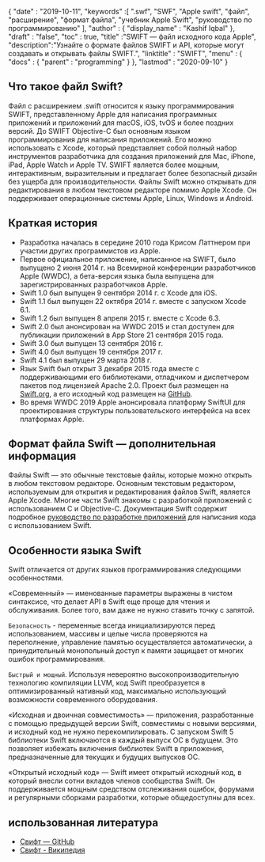 {
  "date" : "2019-10-11",
  "keywords" :[ ".swf", "SWF", "Apple swift", "файл", "расширение", "формат файла", "учебник Apple Swift", "руководство по программированию" ],
  "author" : {
    "display_name" : "Kashif Iqbal"
},
  "draft" : "false",
  "toc" : true,
  "title" :"SWIFT — файл исходного кода Apple",
  "description":"Узнайте о формате файлов SWIFT и API, которые могут создавать и открывать файлы SWIFT.",
  "linktitle" : "SWIFT",
  "menu" : {
    "docs" : {
      "parent" : "programming"
}
},
  "lastmod" : "2020-09-10"
}

## Что такое файл Swift?

Файл с расширением .swift относится к языку программирования SWIFT, представленному Apple для написания программных приложений и приложений для macOS, iOS, tvOS и более поздних версий. До SWIFT Objective-C был основным языком программирования для написания приложений. Его можно использовать с Xcode, который представляет собой полный набор инструментов разработчика для создания приложений для Mac, iPhone, iPad, Apple Watch и Apple TV. SWIFT является более мощным, интерактивным, выразительным и предлагает более безопасный дизайн без ущерба для производительности. Файлы Swift можно открывать для редактирования в любом текстовом редакторе помимо Apple Xcode. Он поддерживает операционные системы Apple, Linux, Windows и Android.

## Краткая история

* Разработка началась в середине 2010 года Крисом Латтнером при участии других программистов из Apple.
* Первое официальное приложение, написанное на SWIFT, было выпущено 2 июня 2014 г. на Всемирной конференции разработчиков Apple (WWDC), а бета-версия языка была выпущена для зарегистрированных разработчиков Apple.
* Swift 1.0 был выпущен 9 сентября 2014 г. с Xcode для iOS.
* Swift 1.1 был выпущен 22 октября 2014 г. вместе с запуском Xcode 6.1.
* Swift 1.2 был выпущен 8 апреля 2015 г. вместе с Xcode 6.3.
* Swift 2.0 был анонсирован на WWDC 2015 и стал доступен для публикации приложений в App Store 21 сентября 2015 года.
* Swift 3.0 был выпущен 13 сентября 2016 г.
* Swift 4.0 был выпущен 19 сентября 2017 г.
* Swift 4.1 был выпущен 29 марта 2018 г.
* Язык Swift был открыт 3 декабря 2015 года вместе с поддерживающими его библиотеками, отладчиком и диспетчером пакетов под лицензией Apache 2.0. Проект был размещен на [Swift.org](https://swift.org/), а его исходный код размещен на [GitHub](https://github.com/apple/swift).
* Во время WWDC 2019 Apple анонсировала платформу SwiftUI для проектирования структуры пользовательского интерфейса на всех платформах Apple.

## Формат файла Swift — дополнительная информация

Файлы Swift — это обычные текстовые файлы, которые можно открыть в любом текстовом редакторе. Основным текстовым редактором, используемым для открытия и редактирования файлов Swift, является Apple Xcode. Многие части Swift знакомы с разработкой приложений с использованием C и Objective-C. Документация Swift содержит подробное [руководство по разработке приложений](https://docs.swift.org/swift-book/documentation/the-swift-programming-language/thebasics/) для написания кода с использованием Swift.

## Особенности языка Swift

Swift отличается от других языков программирования следующими особенностями.

«Современный» — именованные параметры выражены в чистом синтаксисе, что делает API в Swift еще проще для чтения и обслуживания. Более того, вам даже не нужно ставить точку с запятой.

`Безопасность` - переменные всегда инициализируются перед использованием, массивы и целые числа проверяются на переполнение, управление памятью осуществляется автоматически, а принудительный монопольный доступ к памяти защищает от многих ошибок программирования.

`Быстрый и мощный`. Используя невероятно высокопроизводительную технологию компиляции LLVM, код Swift преобразуется в оптимизированный нативный код, максимально использующий возможности современного оборудования.

«Исходная и двоичная совместимость» — приложения, разработанные с помощью предыдущей версии Swift, совместимы с новыми версиями, и исходный код не нужно перекомпилировать. С запуском Swift 5 библиотеки Swift включаются в каждый выпуск ОС в будущем. Это позволяет избежать включения библиотек Swift в приложения, предназначенные для текущих и будущих выпусков ОС.

«Открытый исходный код» — Swift имеет открытый исходный код, в который внесли сотни вкладов членов сообщества Swift. Он поддерживается мощным средством отслеживания ошибок, форумами и регулярными сборками разработки, которые общедоступны для всех.

## использованная литература
* [Свифт — GitHub](https://github.com/apple/swift)
* [Свифт - Википедия](https://en.wikipedia.org/wiki/Swift_(programming_language))

